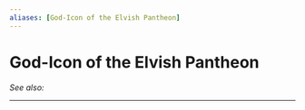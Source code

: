 ```yaml
---
aliases: [God-Icon of the Elvish Pantheon]
---
```

# God-Icon of the Elvish Pantheon
*See also:* 
___
